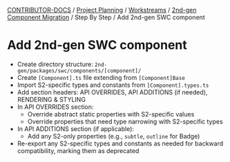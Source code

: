 <!-- Generated breadcrumbs - DO NOT EDIT -->

[CONTRIBUTOR-DOCS](../../../../README.md) / [Project Planning](../../../README.md) / [Workstreams](../../README.md) / [2nd-gen Component Migration](../README.md) / Step By Step / Add 2nd-gen SWC component

<!-- Document title (editable) -->

# Add 2nd-gen SWC component

<!-- Document content (editable) -->

- Create directory structure: `2nd-gen/packages/swc/components/[component]/`
- Create `[Component].ts` file extending from `[Component]Base`
- Import S2-specific types and constants from `[Component].types.ts`
- Add section headers: API OVERRIDES, API ADDITIONS (if needed), RENDERING & STYLING
- In API OVERRIDES section:
    - Override abstract static properties with S2-specific values
    - Override properties that need type narrowing with S2-specific types
- In API ADDITIONS section (if applicable):
    - Add any S2-only properties (e.g., `subtle`, `outline` for Badge)
- Re-export any S2-specific types and constants as needed for backward compatibility, marking them as deprecated
